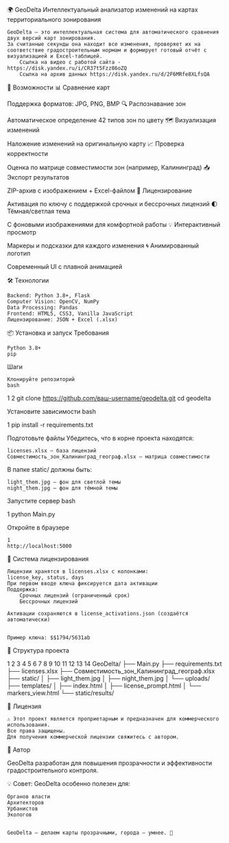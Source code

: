 🌍 GeoDelta 
Интеллектуальный анализатор изменений на картах территориального зонирования 

    GeoDelta — это интеллектуальная система для автоматического сравнения двух версий карт зонирования.
    За считанные секунды она находит все изменения, проверяет их на соответствие градостроительным нормам и формирует готовый отчёт с визуализацией и Excel-таблицей.   
     	Ссылка на видео с работой сайта - https://disk.yandex.ru/i/CR37t5Fzz86oZQ
		Ссылка на архив данных https://disk.yandex.ru/d/2F6MRfe8XLfsQA

 
🚀 Возможности 
📊
Сравнение карт
	
Поддержка форматов: JPG, PNG, BMP
🔍
Распознавание зон
	
Автоматическое определение 42 типов зон по цвету
🗺️
Визуализация изменений
	
Наложение изменений на оригинальную карту
📈
Проверка корректности
	
Оценка по матрице совместимости зон (например, Калининград)
📥
Экспорт результатов
	
ZIP-архив с изображением + Excel-файлом
🔐
Лицензирование
	
Активация по ключу с поддержкой срочных и бессрочных лицензий
🌓
Тёмная/светлая тема
	
С фоновыми изображениями для комфортной работы
💡
Интерактивный просмотр
	
Маркеры и подсказки для каждого изменения
🌀
Анимированный логотип
	
Современный UI с плавной анимацией
 
 
🛠️ Технологии 

    Backend: Python 3.8+, Flask  
    Computer Vision: OpenCV, NumPy  
    Data Processing: Pandas  
    Frontend: HTML5, CSS3, Vanilla JavaScript  
    Лицензирование: JSON + Excel (.xlsx)
     

 
📦 Установка и запуск 
Требования 

    Python 3.8+
    pip
     

Шаги 

    Клонируйте репозиторий 
    bash
     

 
1
2
git clone https://github.com/ваш-username/geodelta.git
cd geodelta
 
 

Установите зависимости 
bash
 
 
1
pip install -r requirements.txt
 
 

Подготовьте файлы
Убедитесь, что в корне проекта находятся: 

    licenses.xlsx — база лицензий
    Совместимость_зон_Калининград_географ.xlsx — матрица совместимости
     

В папке static/ должны быть: 

    light_them.jpg — фон для светлой темы  
    night_them.jpg — фон для тёмной темы
     

Запустите сервер 
bash
 
 
1
python Main.py
 
 

Откройте в браузере 
 

     
    1
    http://localhost:5000
     
     
     

 
🔑 Система лицензирования 

    Лицензии хранятся в licenses.xlsx с колонками:
    license_key, status, days
    При первом вводе ключа фиксируется дата активации
    Поддержка:
        Срочных лицензий (ограниченный срок)
        Бессрочных лицензий
         
    Активации сохраняются в license_activations.json (создаётся автоматически)
     

    Пример ключа: $$1794/5631ab 
     

 
📁 Структура проекта 
 
 
1
2
3
4
5
6
7
8
9
10
11
12
13
14
GeoDelta/
├── Main.py
├── requirements.txt
├── licenses.xlsx
├── Совместимость_зон_Калининград_географ.xlsx
├── static/
│   ├── light_them.jpg
│   ├── night_them.jpg
│   └── uploads/
├── templates/
│   ├── index.html
│   ├── license_prompt.html
│   └── markers_view.html
└── static/results/
 
 
 
📝 Лицензия 

    ⚠️ Этот проект является проприетарным и предназначен для коммерческого использования.
    Все права защищены.
    Для получения коммерческой лицензии свяжитесь с автором. 
     

 
🤝 Автор 

GeoDelta разработан для повышения прозрачности и эффективности градостроительного контроля. 

💡 Совет: GeoDelta особенно полезен для: 

    Органов власти  
    Архитекторов  
    Урбанистов  
    Экологов
     

    GeoDelta — делаем карты прозрачными, города — умнее. 🌆 
     
